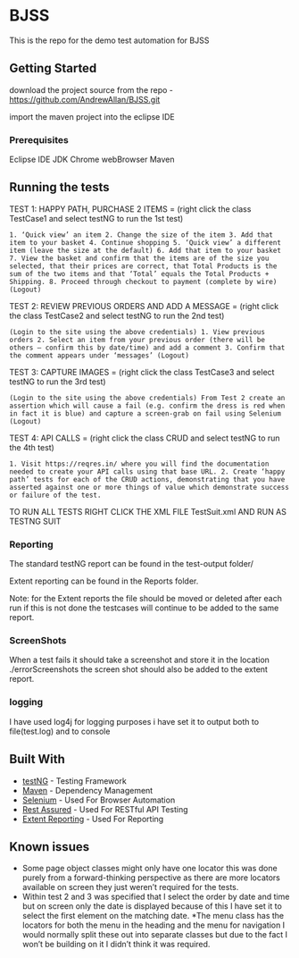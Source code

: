 # BJSS

This is the repo for the demo test automation for BJSS

## Getting Started

download the project source from the repo - https://github.com/AndrewAllan/BJSS.git

import the maven project into the eclipse IDE

### Prerequisites

Eclipse IDE
JDK
Chrome webBrowser
Maven

## Running the tests
TEST 1:  HAPPY PATH, PURCHASE 2 ITEMS = (right click the class TestCase1 and select testNG to run the 1st test)
 ```
1. ‘Quick view’ an item 2. Change the size of the item 3. Add that item to your basket 4. Continue shopping 5. ‘Quick view’ a different item (leave the size at the default) 6. Add that item to your basket 7. View the basket and confirm that the items are of the size you selected, that their prices are correct, that Total Products is the sum of the two items and that ‘Total’ equals the Total Products + Shipping. 8. Proceed through checkout to payment (complete by wire) (Logout)
```

TEST 2: REVIEW PREVIOUS ORDERS AND ADD A MESSAGE = (right click the class TestCase2 and select testNG to run the 2nd test)
 ```
 (Login to the site using the above credentials) 1. View previous orders 2. Select an item from your previous order (there will be others – confirm this by date/time) and add a comment 3. Confirm that the comment appears under ‘messages’ (Logout) 
```

TEST 3: CAPTURE IMAGES = (right click the class TestCase3 and select testNG  to run the 3rd test)
``` 
(Login to the site using the above credentials) From Test 2 create an assertion which will cause a fail (e.g. confirm the dress is red when in fact it is blue) and capture a screen-grab on fail using Selenium (Logout) 
```

TEST 4: API CALLS = (right click the class CRUD and select testNG to run the 4th test)
``` 
1. Visit https://reqres.in/ where you will find the documentation needed to create your API calls using that base URL. 2. Create ‘happy path’ tests for each of the CRUD actions, demonstrating that you have asserted against one or more things of value which demonstrate success or failure of the test. 
```
TO RUN ALL TESTS RIGHT CLICK THE XML FILE TestSuit.xml AND RUN AS TESTNG SUIT

### Reporting

The standard testNG report can be found in the test-output folder/

Extent reporting can be found in the Reports folder.

Note: for the Extent reports the file should be moved or deleted after each run if this is not done the testcases will continue to be added to the same report.

### ScreenShots

When a test fails it should take a screenshot and store it in the location ./errorScreenshots the screen shot should also be added to the extent report.

### logging

I have used log4j for logging purposes i have set it to output both to file(test.log) and to console

## Built With

* [testNG](http://testng.org/docs/) - Testing Framework
* [Maven](https://maven.apache.org/) - Dependency Management
* [Selenium](http://www.seleniumhq.org/) - Used For Browser Automation
* [Rest Assured](http://rest-assured.io/) - Used For RESTful API Testing
* [Extent Reporting](http://extentreports.com/) - Used For Reporting

## Known issues

* Some page object classes might only have one locator this was done purely from a forward-thinking perspective as there are more locators available on screen they just weren’t required for the tests.
* Within test 2 and 3 was specified that I select the order by date and time but on screen only the date is displayed because of this I have set it to select the first element on the matching date.
*The menu class has the locators for both the menu in the heading and the menu for navigation I would normally split these out into separate classes but due to the fact I won’t be building on it I didn’t think it was required.

